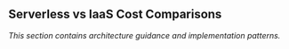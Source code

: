 ## Serverless vs IaaS Cost Comparisons

_This section contains architecture guidance and implementation patterns._
